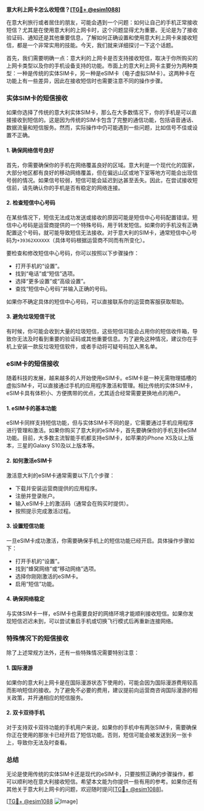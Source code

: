 **意大利上网卡怎么收短信？[[TG💪+ @esim1088](https://t.me/s/esim1088)]**

在意大利旅行或者居住的朋友，可能会遇到一个问题：如何让自己的手机正常接收短信？尤其是在使用意大利的上网卡时，这个问题显得尤为重要。无论是为了接收验证码、通知还是其他重要信息，了解如何正确设置和使用意大利上网卡来接收短信，都是一个非常实用的技能。今天，我们就来详细探讨一下这个话题。

首先，我们需要明确一点：意大利的上网卡是否支持接收短信，取决于你所购买的上网卡类型以及你的手机设备支持的功能。市面上的意大利上网卡主要分为两种类型：一种是传统的实体SIM卡，另一种是eSIM卡（电子虚拟SIM卡）。这两种卡在功能上有一些差异，因此在接收短信时也需要注意不同的操作步骤。

### 实体SIM卡的短信接收

如果你选择了传统的意大利实体SIM卡，那么在大多数情况下，你的手机是可以直接接收到短信的。这是因为传统的SIM卡包含了完整的通信功能，包括语音通话、数据流量和短信服务。然而，实际操作中仍可能遇到一些问题，比如信号不佳或设置不正确。

#### 1. 确保网络信号良好
首先，你需要确保你的手机在网络覆盖良好的区域。意大利是一个现代化的国家，大部分地区都有良好的移动网络覆盖，但在偏远山区或地下室等地方可能会出现信号弱的情况。如果信号较弱，短信可能会延迟到达甚至丢失。因此，在尝试接收短信前，请先确认你的手机是否有稳定的网络连接。

#### 2. 检查短信中心号码
在某些情况下，短信无法成功发送或接收的原因可能是短信中心号码配置错误。短信中心号码是运营商提供的一个特殊号码，用于转发短信。如果你的手机没有正确配置这个号码，就可能导致短信无法接收。对于意大利的SIM卡，通常短信中心号码为`+39362XXXXXX`（具体号码根据运营商不同而有所变化）。

要检查和修改短信中心号码，你可以按照以下步骤操作：
- 打开手机的“设置”。
- 找到“电话”或“短信”选项。
- 选择“更多设置”或“高级设置”。
- 查找“短信中心号码”并输入正确的号码。

如果你不确定具体的短信中心号码，可以直接联系你的运营商客服获取帮助。

#### 3. 避免垃圾短信干扰
有时候，你可能会收到大量的垃圾短信，这些短信可能会占用你的短信收件箱，导致你无法及时看到重要的验证码或其他重要信息。为了避免这种情况，建议你在手机上安装一款反垃圾短信软件，或者手动将可疑号码加入黑名单。

### eSIM卡的短信接收

随着科技的发展，越来越多的人开始使用eSIM卡。eSIM卡是一种无需物理插槽的虚拟SIM卡，可以直接通过手机的应用程序激活和管理。相比传统的实体SIM卡，eSIM卡具有体积小、方便携带的优点，尤其适合经常需要更换地点的用户。

#### 1. eSIM卡的基本功能
eSIM卡同样支持短信功能，但与实体SIM卡不同的是，它需要通过手机应用程序进行管理和激活。如果你购买了意大利的eSIM卡，首先要确保你的手机支持eSIM功能。目前，大多数主流智能手机都支持eSIM卡，如苹果的iPhone XS及以上版本，三星的Galaxy S10及以上版本等。

#### 2. 如何激活eSIM卡
激活意大利的eSIM卡通常需要以下几个步骤：
- 下载并安装运营商提供的应用程序。
- 注册并登录账户。
- 输入eSIM卡上的激活码（通常会在购买时提供）。
- 按照提示完成激活过程。

#### 3. 设置短信功能
一旦eSIM卡成功激活，你需要确保手机上的短信功能已经开启。具体操作步骤如下：
- 打开手机的“设置”。
- 找到“蜂窝网络”或“移动网络”选项。
- 选择你刚刚激活的eSIM卡。
- 启用“短信”功能。

#### 4. 确保网络稳定
与实体SIM卡一样，eSIM卡也需要良好的网络环境才能顺利接收短信。如果你发现短信迟迟未到，可以尝试重启手机或切换飞行模式后再重新连接网络。

### 特殊情况下的短信接收

除了上述常规方法外，还有一些特殊情况需要特别注意：

#### 1. 国际漫游
如果你的意大利上网卡是在国际漫游状态下使用的，可能会因为国际漫游费用较高而影响短信的接收。为了避免不必要的费用，建议提前向运营商咨询国际漫游的相关政策，并开通相应的短信服务。

#### 2. 双卡双待手机
对于支持双卡双待功能的手机用户来说，如果你的手机中有两张SIM卡，需要确保你正在使用的那张卡已经开启了短信功能。否则，短信可能会被发送到另一张卡上，导致你无法及时查看。

### 总结

无论是使用传统的实体SIM卡还是现代的eSIM卡，只要按照正确的步骤操作，都可以顺利地在意大利接收短信。希望本文能为你提供一些有用的参考。如果你还有其他关于意大利上网卡的问题，欢迎随时提问[[TG💪+ @esim1088](https://t.me/s/esim1088)]。

[[TG💪+ @esim1088](https://t.me/s/esim1088) ![Image](https://i.postimg.cc/4NQfJmqS/Snipaste-2025-05-13-00-14-12.png)]